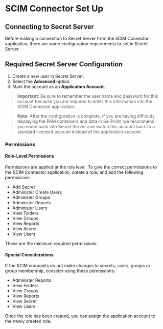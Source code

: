 [title]: # (Setting up SCIM)
[tags]: # (connecting,configuration)
[priority]: # (200)
# SCIM Connector Set Up

## Connecting to Secret Server

Before making a connection to Secret Server from the SCIM Connector application, there are some configuration requirements to set in Secret Server.

## Required Secret Server Configuration

1. Create a new user in Secret Server.
2. Select the __Advanced__ option.
3. Mark the account as an __Application Account__.  

>**Important**: Be sure to remember the user name and password for this account because you are required to enter this information into the SCIM Connector application.  

>**Note**: After the configuration is complete, if you are having difficulty displaying the PAM containers and data in SailPoint, we recommend you come back into Secret Server and switch this account back to a standard licensed account instead of the application account.

### Permissions

#### Role-Level Permissions

Permissions are applied at the role level. To give the correct permissions to the SCIM Connector application, create a role, and add the following permissions:

- Add Secret
- Administer Create Users
- Administer Groups
- Administer Reports
- Administer Users
- View Folders
- View Groups
- View Reports
- View Secret
- View Users

These are the minimum required permissions.

#### Special Considerations

If the SCIM endpoints do not make changes to secrets, users, groups or group membership, consider using these permissions:

- Administer Reports
- View Folders
- View Groups
- View Reports
- View Secret
- View Users

Once the role has been created, you can assign the application account to the
newly created role.
